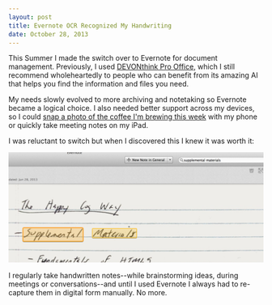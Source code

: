 ```yaml
---
layout: post
title: Evernote OCR Recognized My Handwriting
date: October 28, 2013
--- 
```


This Summer I made the switch over to Evernote for document management. Previously, I used [DEVONthink Pro Office](http://www.devontechnologies.com/products/devonthink/devonthink-pro-office.html), which I still recommend wholeheartedly to people who can benefit from its amazing AI that helps you find the information and files you need.

My needs slowly evolved to more archiving and notetaking so Evernote became a logical choice. I also needed better support across my devices, so I could [snap a photo of the coffee I'm brewing this week](https://www.evernote.com/shard/s1/sh/04382dcb-aae0-4dd7-ac02-280507bc75bf/7c6a4c61234f1918c57ac206c9029619) with my phone or quickly take meeting notes on my iPad.

I was reluctant to switch but when I discovered this I knew it was worth it:

![Screenshot of Evernote OCR handwriting](/img/evernote-ocr.png)

I regularly take handwritten notes--while brainstorming ideas, during meetings or conversations--and until I used Evernote I always had to re-capture them in digital form manually. No more.